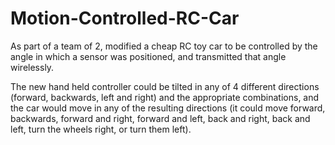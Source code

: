 # Motion-Controlled-RC-Car

As part of a team of 2, modified a cheap RC toy car to be controlled by the angle in which a sensor was positioned, and transmitted that angle wirelessly.

The new hand held controller could be tilted in any of 4 different directions (forward, backwards, left and right) and the appropriate combinations, and the car would move in any of the resulting directions (it could move forward, backwards, forward and right, forward and left, back and right, back and left, turn the wheels right, or turn them left).
